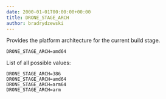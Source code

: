 ```yaml
---
date: 2000-01-01T00:00:00+00:00
title: DRONE_STAGE_ARCH
author: bradrydzewski
---
```


Provides the platform architecture for the current build stage.

```
DRONE_STAGE_ARCH=amd64
```

List of all possible values:

```
DRONE_STAGE_ARCH=386
DRONE_STAGE_ARCH=amd64
DRONE_STAGE_ARCH=arm64
DRONE_STAGE_ARCH=arm
```
